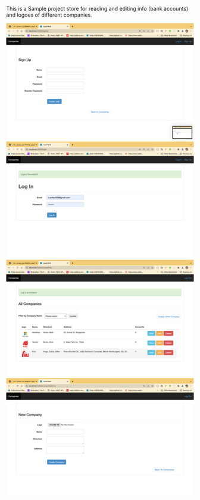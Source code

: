 This is a Sample project store for reading and editing info (bank accounts) and logoes of different companies.

![CHEESE!](images/signup-form.png)
![CHEESE!](images/login-form.png)
![CHEESE!](images/list-companies.png)
![CHEESE!](images/create-company.png)


